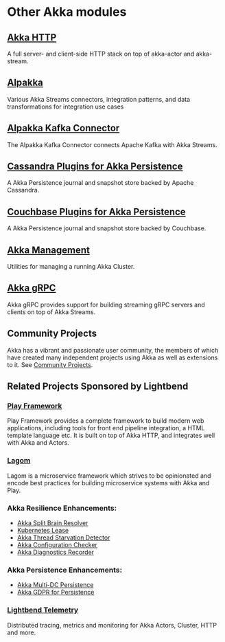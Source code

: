 # Other Akka modules

## [Akka HTTP](https://doc.akka.io/docs/akka-http/current/scala.html)

A full server- and client-side HTTP stack on top of akka-actor and akka-stream.

## [Alpakka](https://developer.lightbend.com/docs/alpakka/current/)

Various Akka Streams connectors, integration patterns, and data transformations for integration use cases

## [Alpakka Kafka Connector](https://doc.akka.io/docs/akka-stream-kafka/current/home.html)

The Alpakka Kafka Connector connects Apache Kafka with Akka Streams.

## [Cassandra Plugins for Akka Persistence](https://github.com/akka/akka-persistence-cassandra)

A Akka Persistence journal and snapshot store backed by Apache Cassandra.

## [Couchbase Plugins for Akka Persistence](https://doc.akka.io/docs/akka-persistence-couchbase/current/)

A Akka Persistence journal and snapshot store backed by Couchbase.

## [Akka Management](https://developer.lightbend.com/docs/akka-management/current/)

Utilities for managing a running Akka Cluster.

## [Akka gRPC](https://developer.lightbend.com/docs/akka-grpc/current/)

Akka gRPC provides support for building streaming gRPC servers and clients on top of Akka Streams.

## Community Projects

Akka has a vibrant and passionate user community, the members of which have created many independent projects using Akka as well as extensions to it. See [Community Projects](https://akka.io/community/).

## Related Projects Sponsored by Lightbend

### [Play Framework](https://www.playframework.com)

Play Framework provides a complete framework to build modern web applications, including tools for front end pipeline integration, 
a HTML template language etc. It is built on top of Akka HTTP, and integrates well with Akka and Actors.

### [Lagom](https://www.lagomframework.com)

Lagom is a microservice framework which strives to be opinionated and encode best practices for building microservice systems with Akka and Play.

### Akka Resilience Enhancements:

* [Akka Split Brain Resolver](https://developer.lightbend.com/docs/akka-commercial-addons/current/split-brain-resolver.html)
* [Kubernetes Lease](https://developer.lightbend.com/docs/akka-commercial-addons/current/kubernetes-lease.html)
* [Akka Thread Starvation Detector](https://developer.lightbend.com/docs/akka-commercial-addons/current/starvation-detector.html)
* [Akka Configuration Checker](https://developer.lightbend.com/docs/akka-commercial-addons/current/config-checker.html)
* [Akka Diagnostics Recorder](https://developer.lightbend.com/docs/akka-commercial-addons/current/diagnostics-recorder.html)

### Akka Persistence Enhancements:

* [Akka Multi-DC Persistence](https://developer.lightbend.com/docs/akka-commercial-addons/current/persistence-dc/index.html)
* [Akka GDPR for Persistence](https://developer.lightbend.com/docs/akka-commercial-addons/current/gdpr/index.html)

### [Lightbend Telemetry](https://developer.lightbend.com/docs/telemetry/current/home.html)

Distributed tracing, metrics and monitoring for Akka Actors, Cluster, HTTP and more.
